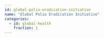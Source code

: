```yaml
---
id: global-polio-eradication-initiative
name: "Global Polio Eradication Initiative"
categories:
  - id: global-health
    fraction: 1
--- 
```


